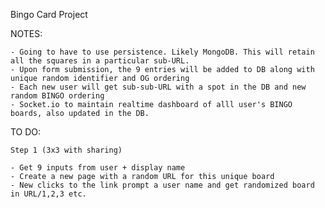 Bingo Card Project

NOTES:

    - Going to have to use persistence. Likely MongoDB. This will retain all the squares in a particular sub-URL.
    - Upon form submission, the 9 entries will be added to DB along with unique random identifier and OG ordering
    - Each new user will get sub-sub-URL with a spot in the DB and new random BINGO ordering
    - Socket.io to maintain realtime dashboard of alll user's BINGO boards, also updated in the DB.

TO DO:

    Step 1 (3x3 with sharing)

    - Get 9 inputs from user + display name
    - Create a new page with a random URL for this unique board
    - New clicks to the link prompt a user name and get randomized board in URL/1,2,3 etc.
